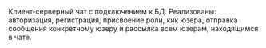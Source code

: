 Клиент-серверный чат с подключением к БД. Реализованы: авторизация, регистрация, присвоение роли, кик юзера, отправка сообщения конкретному юзеру и рассылка всем юзерам, находящимся в чате.
